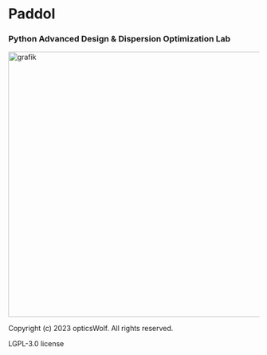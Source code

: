 # Paddol

### Python Advanced Design & Dispersion Optimization Lab

<img width="1278" height="532" alt="grafik" src="https://github.com/user-attachments/assets/ccd3b1c3-95b3-4c07-810a-fb9b276586ea" />

Copyright (c) 2023 opticsWolf. All rights reserved.

LGPL-3.0 license 
